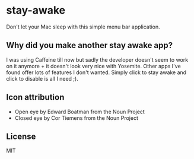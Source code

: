 # stay-awake

Don't let your Mac sleep with this simple menu bar application.

## Why did you make another stay awake app?

I was using Caffeine till now but sadly the developer doesn't seem to work on it anymore + it doesn't look very nice with Yosemite. Other apps I've found offer lots of features I don't wanted. Simply click to stay awake and click to disable is all I need ;).

## Icon attribution

* Open eye by Edward Boatman from the Noun Project
* Closed eye by Cor Tiemens from the Noun Project

## License

MIT
